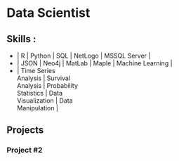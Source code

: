 # Data Scientist

## Skills :

- |             R             |         Python         |             SQL             |         NetLogo         |      MSSQL Server      |
- |           JSON           |         Neo4j         |            MatLab            |          Maple          |    Machine Learning    |
- | Time Series<br />Analysis | Survival<br />Analysis | Probability<br /> Statistics | Data<br />Visualization | Data<br />Manipulation |

## Projects

### Project #2
